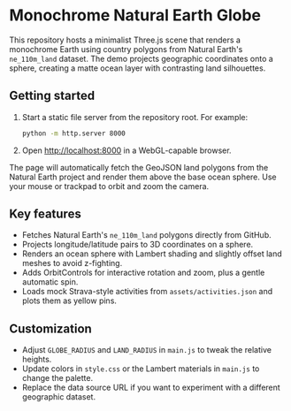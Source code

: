 # Monochrome Natural Earth Globe

This repository hosts a minimalist Three.js scene that renders a monochrome Earth using country polygons from Natural Earth's `ne_110m_land` dataset. The demo projects geographic coordinates onto a sphere, creating a matte ocean layer with contrasting land silhouettes.

## Getting started

1. Start a static file server from the repository root. For example:
   ```bash
   python -m http.server 8000
   ```
2. Open [http://localhost:8000](http://localhost:8000) in a WebGL-capable browser.

The page will automatically fetch the GeoJSON land polygons from the Natural Earth project and render them above the base ocean sphere. Use your mouse or trackpad to orbit and zoom the camera.

## Key features

- Fetches Natural Earth's `ne_110m_land` polygons directly from GitHub.
- Projects longitude/latitude pairs to 3D coordinates on a sphere.
- Renders an ocean sphere with Lambert shading and slightly offset land meshes to avoid z-fighting.
- Adds OrbitControls for interactive rotation and zoom, plus a gentle automatic spin.
- Loads mock Strava-style activities from `assets/activities.json` and plots them as yellow pins.

## Customization

- Adjust `GLOBE_RADIUS` and `LAND_RADIUS` in `main.js` to tweak the relative heights.
- Update colors in `style.css` or the Lambert materials in `main.js` to change the palette.
- Replace the data source URL if you want to experiment with a different geographic dataset.
